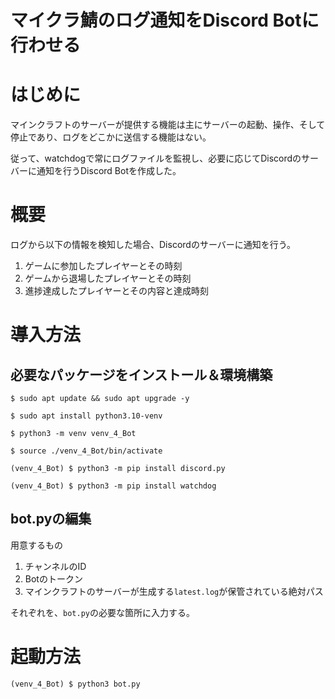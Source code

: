 マイクラ鯖のログ通知をDiscord Botに行わせる
===
# はじめに
マインクラフトのサーバーが提供する機能は主にサーバーの起動、操作、そして停止であり、ログをどこかに送信する機能はない。

従って、watchdogで常にログファイルを監視し、必要に応じてDiscordのサーバーに通知を行うDiscord Botを作成した。
# 概要
ログから以下の情報を検知した場合、Discordのサーバーに通知を行う。
1. ゲームに参加したプレイヤーとその時刻
2. ゲームから退場したプレイヤーとその時刻
3. 進捗達成したプレイヤーとその内容と達成時刻

# 導入方法
## 必要なパッケージをインストール＆環境構築
```
$ sudo apt update && sudo apt upgrade -y
```
```
$ sudo apt install python3.10-venv
```
```
$ python3 -m venv venv_4_Bot
```
```
$ source ./venv_4_Bot/bin/activate
```
```
(venv_4_Bot) $ python3 -m pip install discord.py
```
```
(venv_4_Bot) $ python3 -m pip install watchdog
```
## bot.pyの編集
用意するもの
1. チャンネルのID
2. Botのトークン
3. マインクラフトのサーバーが生成する`latest.log`が保管されている絶対パス

それぞれを、`bot.py`の必要な箇所に入力する。
# 起動方法
```
(venv_4_Bot) $ python3 bot.py
```
